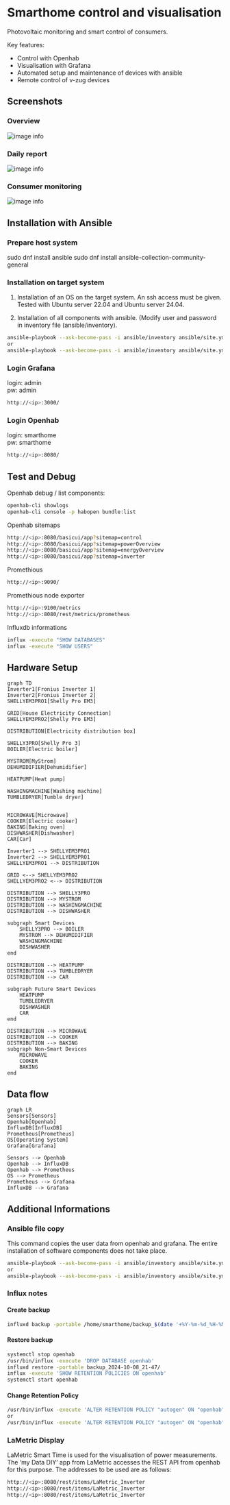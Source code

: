 # Smarthome control and visualisation

Photovoltaic monitoring and smart control of consumers.

Key features:
- Control with Openhab
- Visualisation with Grafana
- Automated setup and maintenance of devices with ansible
- Remote control of v-zug devices

## Screenshots

### Overview
![image info](./Screenshot_overview.png)

### Daily report
![image info](./Screenshot_day_overview.png)

### Consumer monitoring
![image info](./Screenshot_consumer.png)

## Installation with Ansible

### Prepare host system
sudo dnf install ansible
sudo dnf install ansible-collection-community-general

### Installation on target system

1) Installation of an OS on the target system. An ssh access must be given. Tested with Ubuntu server 22.04 and Ubuntu server 24.04.

2) Installation of all components with ansible. (Modify user and password in inventory file (ansible/inventory).

```sh
ansible-playbook --ask-become-pass -i ansible/inventory ansible/site.yml --tags "all,never" --limit staging
or
ansible-playbook --ask-become-pass -i ansible/inventory ansible/site.yml --tags "all,never" --limit productive

```

### Login Grafana
login: admin  
pw: admin  
```sh
http://<ip>:3000/
```

### Login Openhab
login: smarthome  
pw: smarthome  
```sh
http://<ip>:8080/
```

## Test and Debug

Openhab debug / list components:
```sh
openhab-cli showlogs
openhab-cli console -p habopen bundle:list
```

Openhab sitemaps
```sh
http://<ip>:8080/basicui/app?sitemap=control
http://<ip>:8080/basicui/app?sitemap=powerOverview
http://<ip>:8080/basicui/app?sitemap=energyOverview
http://<ip>:8080/basicui/app?sitemap=inverter
```

Promethious
```sh
http://<ip>:9090/
```

Promethious node exporter
```sh
http://<ip>:9100/metrics
http://<ip>:8080/rest/metrics/prometheus
```

Influxdb informations
```sh
influx -execute "SHOW DATABASES"
influx -execute "SHOW USERS"
```

## Hardware Setup

```mermaid
graph TD
Inverter1[Fronius Inverter 1]
Inverter2[Fronius Inverter 2]
SHELLYEM3PRO1[Shelly Pro EM3]

GRID[House Electricity Connection]
SHELLYEM3PRO2[Shelly Pro EM3]

DISTRIBUTION[Electricity distribution box]

SHELLY3PRO[Shelly Pro 3]
BOILER[Electric boiler]

MYSTROM[MyStrom]
DEHUMIDIFIER[Dehumidifier]

HEATPUMP[Heat pump]

WASHINGMACHINE[Washing machine]
TUMBLEDRYER[Tumble dryer]


MICROWAVE[Microwave]
COOKER[Electric cooker]
BAKING[Baking oven]
DISHWASHER[Dishwasher]
CAR[Car]

Inverter1 --> SHELLYEM3PRO1
Inverter2 --> SHELLYEM3PRO1
SHELLYEM3PRO1 --> DISTRIBUTION

GRID <--> SHELLYEM3PRO2
SHELLYEM3PRO2 <--> DISTRIBUTION

DISTRIBUTION --> SHELLY3PRO
DISTRIBUTION --> MYSTROM
DISTRIBUTION --> WASHINGMACHINE
DISTRIBUTION --> DISHWASHER

subgraph Smart Devices
    SHELLY3PRO --> BOILER
    MYSTROM --> DEHUMIDIFIER
    WASHINGMACHINE
    DISHWASHER
end

DISTRIBUTION --> HEATPUMP
DISTRIBUTION --> TUMBLEDRYER
DISTRIBUTION --> CAR

subgraph Future Smart Devices
    HEATPUMP
    TUMBLEDRYER
    DISHWASHER
    CAR
end

DISTRIBUTION --> MICROWAVE
DISTRIBUTION --> COOKER
DISTRIBUTION --> BAKING
subgraph Non-Smart Devices
    MICROWAVE
    COOKER
    BAKING
end
```

## Data flow

```mermaid
graph LR
Sensors[Sensors]
Openhab[Openhab]
InfluxDB[InfluxDB]
Prometheus[Prometheus]
OS[Operating System]
Grafana[Grafana]

Sensors --> Openhab
Openhab --> InfluxDB
Openhab --> Prometheus
OS --> Prometheus
Prometheus --> Grafana
InfluxDB --> Grafana
```

## Additional Informations

### Ansible file copy
This command copies the user data from openhab and grafana. The entire installation of software components does not take place.
```sh
ansible-playbook --ask-become-pass -i ansible/inventory ansible/site.yml --limit staging
or
ansible-playbook --ask-become-pass -i ansible/inventory ansible/site.yml --limit productive
```


### Influx notes

#### Create backup
```sh
influxd backup -portable /home/smarthome/backup_$(date '+%Y-%m-%d_%H-%M')
```

#### Restore backup
```sh
systemctl stop openhab
/usr/bin/influx -execute 'DROP DATABASE openhab'
influxd restore -portable backup_2024-10-08_21-47/
influx -execute 'SHOW RETENTION POLICIES ON openhab'
systemctl start openhab
```

#### Change Retention Policy
```sh
/usr/bin/influx -execute 'ALTER RETENTION POLICY "autogen" ON "openhab" DURATION 365d'
or
/usr/bin/influx -execute 'ALTER RETENTION POLICY "autogen" ON "openhab" DURATION INF'
```

### LaMetric Display

LaMetric Smart Time is used for the visualisation of power measurements. The ‘my Data DIY’ app
from LaMetric accesses the REST API from openhab for this purpose. The addresses to be used
are as follows:

```sh
http://<ip>:8080/rest/items/LaMetric_Inverter
http://<ip>:8080/rest/items/LaMetric_Inverter
http://<ip>:8080/rest/items/LaMetric_Inverter
```
